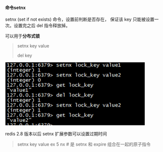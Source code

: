 

####  命令setnx

setnx (set if not exists) 命令，设置前判断是否存在， 保证该 key 只能被设置一次。设置完之后 del 指令释放掉。

可以用于**分布式锁**

> setnx key value
>
> del key

![](./img/redis-setnx-1.png)



redis 2.8 版本以后 setnx 扩展参数可以设置过期时间

> setnx key value ex 5 nx     # 是 setnx 和 expire 组合在一起的原子指令



